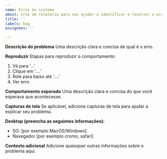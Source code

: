 ```yaml
---
name: Erros no sistema
about: Crie um relatório para nos ajudar a identificar e resolver o problema.
title: ''
labels: bug
assignees: ''

---
```


**Descrição do problema**
Uma descrição clara e concisa de qual é o erro.

**Reproduzir**
Etapas para reproduzir o comportamento:
1. Vá para '...'
2. Clique em '....'
3. Role para baixo até '....'
4. Ver erro

**Comportamento esperado**
Uma descrição clara e concisa do que você esperava que acontecesse.

**Capturas de tela**
Se aplicável, adicione capturas de tela para ajudar a explicar seu problema.

**Desktop (preencha as seguintes informações):**
  - SO: [por exemplo MacOS/Windows]
  - Navegador [por exemplo cromo, safari]

**Contexto adicional**
Adicione quaisquer outras informações sobre o problema aqui.
